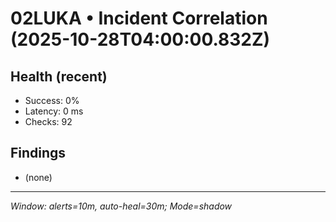 # 02LUKA • Incident Correlation (2025-10-28T04:00:00.832Z)

## Health (recent)
- Success: 0%
- Latency: 0 ms
- Checks: 92

## Findings
- (none)

---
_Window: alerts=10m, auto-heal=30m; Mode=shadow_
